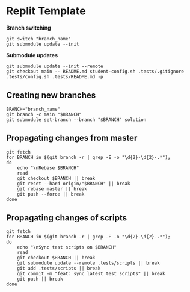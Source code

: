 # Replit Template

**Branch switching**
```
git switch "branch_name"
git submodule update --init
```

**Submodule updates**
```
git submodule update --init --remote
git checkout main -- README.md student-config.sh .tests/.gitignore .tests/config.sh .tests/README.md -p
```

## Creating new branches
```
BRANCH="branch_name"
git branch -c main "$BRANCH"
git submodule set-branch --branch "$BRANCH" solution
```

## Propagating changes from master
```
git fetch
for BRANCH in $(git branch -r | grep -E -o "\d{2}-\d{2}-.*");
do
    echo "\nRebase $BRANCH"
    read
    git checkout $BRANCH || break
    git reset --hard origin/"$BRANCH" || break
    git rebase master || break
    git push --force || break
done
```

## Propagating changes of scripts
```
git fetch
for BRANCH in $(git branch -r | grep -E -o "\d{2}-\d{2}-.*");
do
    echo "\nSync test scripts on $BRANCH"
    read
    git checkout $BRANCH || break
    git submodule update --remote .tests/scripts || break
    git add .tests/scripts || break
    git commit -m "feat: sync latest test scripts" || break
    git push || break
done
```
